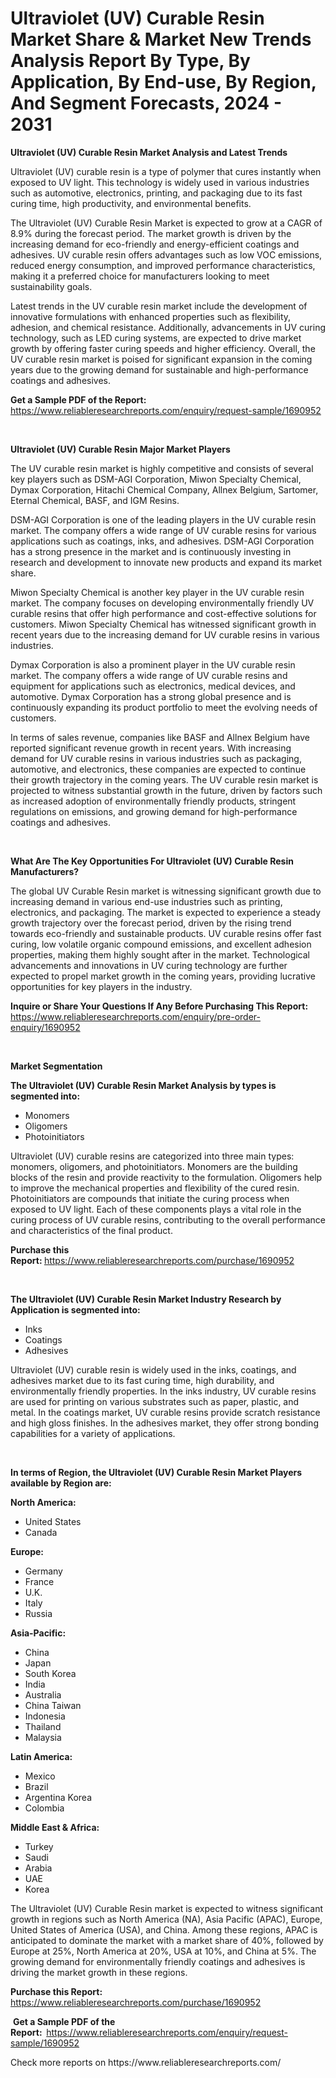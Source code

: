 <p><h1>Ultraviolet (UV) Curable Resin Market Share & Market New Trends Analysis Report By Type, By Application, By End-use, By Region, And Segment Forecasts, 2024 - 2031</h1></p><p><strong>Ultraviolet (UV) Curable Resin Market Analysis and Latest Trends</strong></p>
<p><p>Ultraviolet (UV) curable resin is a type of polymer that cures instantly when exposed to UV light. This technology is widely used in various industries such as automotive, electronics, printing, and packaging due to its fast curing time, high productivity, and environmental benefits. </p><p>The Ultraviolet (UV) Curable Resin Market is expected to grow at a CAGR of 8.9% during the forecast period. The market growth is driven by the increasing demand for eco-friendly and energy-efficient coatings and adhesives. UV curable resin offers advantages such as low VOC emissions, reduced energy consumption, and improved performance characteristics, making it a preferred choice for manufacturers looking to meet sustainability goals.</p><p>Latest trends in the UV curable resin market include the development of innovative formulations with enhanced properties such as flexibility, adhesion, and chemical resistance. Additionally, advancements in UV curing technology, such as LED curing systems, are expected to drive market growth by offering faster curing speeds and higher efficiency. Overall, the UV curable resin market is poised for significant expansion in the coming years due to the growing demand for sustainable and high-performance coatings and adhesives.</p></p>
<p><strong>Get a Sample PDF of the Report:&nbsp;</strong> <a href="https://www.reliableresearchreports.com/enquiry/request-sample/1690952">https://www.reliableresearchreports.com/enquiry/request-sample/1690952</a></p>
<p>&nbsp;</p>
<p><strong>Ultraviolet (UV) Curable Resin Major Market Players</strong></p>
<p><p>The UV curable resin market is highly competitive and consists of several key players such as DSM-AGI Corporation, Miwon Specialty Chemical, Dymax Corporation, Hitachi Chemical Company, Allnex Belgium, Sartomer, Eternal Chemical, BASF, and IGM Resins.</p><p>DSM-AGI Corporation is one of the leading players in the UV curable resin market. The company offers a wide range of UV curable resins for various applications such as coatings, inks, and adhesives. DSM-AGI Corporation has a strong presence in the market and is continuously investing in research and development to innovate new products and expand its market share.</p><p>Miwon Specialty Chemical is another key player in the UV curable resin market. The company focuses on developing environmentally friendly UV curable resins that offer high performance and cost-effective solutions for customers. Miwon Specialty Chemical has witnessed significant growth in recent years due to the increasing demand for UV curable resins in various industries.</p><p>Dymax Corporation is also a prominent player in the UV curable resin market. The company offers a wide range of UV curable resins and equipment for applications such as electronics, medical devices, and automotive. Dymax Corporation has a strong global presence and is continuously expanding its product portfolio to meet the evolving needs of customers.</p><p>In terms of sales revenue, companies like BASF and Allnex Belgium have reported significant revenue growth in recent years. With increasing demand for UV curable resins in various industries such as packaging, automotive, and electronics, these companies are expected to continue their growth trajectory in the coming years. The UV curable resin market is projected to witness substantial growth in the future, driven by factors such as increased adoption of environmentally friendly products, stringent regulations on emissions, and growing demand for high-performance coatings and adhesives.</p></p>
<p>&nbsp;</p>
<p><strong>What Are The Key Opportunities For Ultraviolet (UV) Curable Resin Manufacturers?</strong></p>
<p><p>The global UV Curable Resin market is witnessing significant growth due to increasing demand in various end-use industries such as printing, electronics, and packaging. The market is expected to experience a steady growth trajectory over the forecast period, driven by the rising trend towards eco-friendly and sustainable products. UV curable resins offer fast curing, low volatile organic compound emissions, and excellent adhesion properties, making them highly sought after in the market. Technological advancements and innovations in UV curing technology are further expected to propel market growth in the coming years, providing lucrative opportunities for key players in the industry.</p></p>
<p><strong>Inquire or Share Your Questions If Any Before Purchasing This Report:</strong> <a href="https://www.reliableresearchreports.com/enquiry/pre-order-enquiry/1690952">https://www.reliableresearchreports.com/enquiry/pre-order-enquiry/1690952</a></p>
<p>&nbsp;</p>
<p><strong>Market Segmentation</strong></p>
<p><strong>The Ultraviolet (UV) Curable Resin Market Analysis by types is segmented into:</strong></p>
<p><ul><li>Monomers</li><li>Oligomers</li><li>Photoinitiators</li></ul></p>
<p><p>Ultraviolet (UV) curable resins are categorized into three main types: monomers, oligomers, and photoinitiators. Monomers are the building blocks of the resin and provide reactivity to the formulation. Oligomers help to improve the mechanical properties and flexibility of the cured resin. Photoinitiators are compounds that initiate the curing process when exposed to UV light. Each of these components plays a vital role in the curing process of UV curable resins, contributing to the overall performance and characteristics of the final product.</p></p>
<p><strong>Purchase this Report:&nbsp;</strong><a href="https://www.reliableresearchreports.com/purchase/1690952">https://www.reliableresearchreports.com/purchase/1690952</a></p>
<p>&nbsp;</p>
<p><strong>The Ultraviolet (UV) Curable Resin Market Industry Research by Application is segmented into:</strong></p>
<p><ul><li>Inks</li><li>Coatings</li><li>Adhesives</li></ul></p>
<p><p>Ultraviolet (UV) curable resin is widely used in the inks, coatings, and adhesives market due to its fast curing time, high durability, and environmentally friendly properties. In the inks industry, UV curable resins are used for printing on various substrates such as paper, plastic, and metal. In the coatings market, UV curable resins provide scratch resistance and high gloss finishes. In the adhesives market, they offer strong bonding capabilities for a variety of applications.</p></p>
<p>&nbsp;</p>
<p><strong>In terms of Region, the Ultraviolet (UV) Curable Resin Market Players available by Region are:</strong></p>
<p>
    <p> <strong> North America: </strong>
        <ul>
            <li>United States</li>
            <li>Canada</li>
        </ul>
        </p> 
    <p> <strong> Europe: </strong>
        <ul>
            <li>Germany</li>
            <li>France</li>
            <li>U.K.</li>
            <li>Italy</li>
            <li>Russia</li>
        </ul>
        </p> 
    <p> <strong> Asia-Pacific: </strong>
        <ul>
            <li>China</li>
            <li>Japan</li>
            <li>South Korea</li>
            <li>India</li>
            <li>Australia</li>
            <li>China Taiwan</li>
            <li>Indonesia</li>
            <li>Thailand</li>
            <li>Malaysia</li>
        </ul>
        </p> 
    <p> <strong> Latin America: </strong>
        <ul>
            <li>Mexico</li>
            <li>Brazil</li>
            <li>Argentina Korea</li>
            <li>Colombia</li>
        </ul>
        </p> 
    <p> <strong> Middle East & Africa: </strong>
        <ul>
            <li>Turkey</li>
            <li>Saudi</li>
            <li>Arabia</li>
            <li>UAE</li>
            <li>Korea</li>
        </ul>
    </p>
    </p>
<p><p>The Ultraviolet (UV) Curable Resin market is expected to witness significant growth in regions such as North America (NA), Asia Pacific (APAC), Europe, United States of America (USA), and China. Among these regions, APAC is anticipated to dominate the market with a market share of 40%, followed by Europe at 25%, North America at 20%, USA at 10%, and China at 5%. The growing demand for environmentally friendly coatings and adhesives is driving the market growth in these regions.</p></p>
<p><strong>Purchase this Report: </strong><a href="https://www.reliableresearchreports.com/purchase/1690952">https://www.reliableresearchreports.com/purchase/1690952</a></p>
<p>&nbsp;<strong>Get a Sample PDF of the Report:&nbsp;&nbsp;</strong><a href="https://www.reliableresearchreports.com/enquiry/request-sample/1690952">https://www.reliableresearchreports.com/enquiry/request-sample/1690952</a></p>
<p><strong></strong></p>
<p>Check more reports on https://www.reliableresearchreports.com/</p>